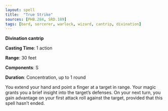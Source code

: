 ```yaml
---
layout: spell
title:  "True Strike"
sources: [PHB.284, SRD.189]
tags: [bard, sorcerer, warlock, wizard, cantrip, divination]
---
```


**Divination cantrip**

**Casting Time**: 1 action

**Range**: 30 feet

**Components**: S

**Duration**: Concentration, up to 1 round

You extend your hand and point a finger at a target in range. Your magic grants you a brief insight into the target’s defenses. On your next turn, you gain advantage on your first attack roll against the target, provided that this spell hasn’t ended.
